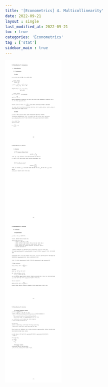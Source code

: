 ```yaml
---
title: '[Econometrics] 4. Multicollinearity'
date: 2022-09-21
layout : single
last_modified_at: 2022-09-21
toc : true
categories: 'Econometrics'
tag : ['stat']
sidebar_main : true
---
```


![1. Regression under Classical Assumption-17](https://raw.githubusercontent.com/whatsdata/assets/main/img/2022-09/4.%20Multicollinearity_Combined_-09-07-56-1270.jpg)
